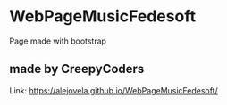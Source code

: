 # WebPageMusicFedesoft
Page made with bootstrap

## made by CreepyCoders
Link: https://alejovela.github.io/WebPageMusicFedesoft/
